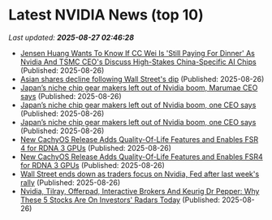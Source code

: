 # Latest NVIDIA News (top 10)
_Last updated: **2025-08-27 02:46:28**_

- [Jensen Huang Wants To Know If CC Wei Is 'Still Paying For Dinner' As Nvidia And TSMC CEO's Discuss High-Stakes China-Specific AI Chips](https://biztoc.com/x/070e4e7433e98b19) (Published: 2025-08-26)
- [Asian shares decline following Wall Street's dip](https://finance.yahoo.com/news/asian-shares-decline-following-wall-024154262.html) (Published: 2025-08-26)
- [Japan’s niche chip gear makers left out of Nvidia boom, Marumae CEO says](https://biztoc.com/x/db8a775094c941af) (Published: 2025-08-26)
- [Japan’s niche chip gear makers left out of Nvidia boom, one CEO says](https://biztoc.com/x/c9ad83a6022687e1) (Published: 2025-08-26)
- [Japan’s niche chip gear makers left out of Nvidia boom, one CEO says](https://www.japantimes.co.jp/business/2025/08/26/companies/japan-chip-gear-maker-ceo-interview/) (Published: 2025-08-26)
- [New CachyOS Release Adds Quality-Of-Life Features and Enables FSR 4 for RDNA 3 GPUs](https://www.techpowerup.com/340309/new-cachyos-release-adds-quality-of-life-features-and-enables-fsr-4-for-rdna-3-gpus) (Published: 2025-08-26)
- [New CachyOS Release Adds Quality-Of-Life Features and Enables FSR4 for RDNA 3 GPUs](https://www.techpowerup.com/340309/new-cachyos-release-adds-quality-of-life-features-and-enables-fsr4-for-rdna-3-gpus) (Published: 2025-08-26)
- [Wall Street ends down as traders focus on Nvidia, Fed after last week's rally](https://economictimes.indiatimes.com/markets/stocks/news/wall-street-ends-down-as-traders-focus-on-nvidia-fed-after-last-weeks-rally/articleshow/123514304.cms) (Published: 2025-08-26)
- [Nvidia, Tilray, Offerpad, Interactive Brokers And Keurig Dr Pepper: Why These 5 Stocks Are On Investors' Radars Today](https://biztoc.com/x/ac5fa10acce29d07) (Published: 2025-08-26)
